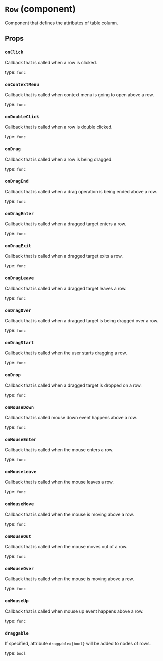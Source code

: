 <!-- File generated from "src/FixedDataTableRowDelegate.react.js" -->
`Row` (component)
=================

Component that defines the attributes of table column.

Props
-----

### `onClick`

Callback that is called when a row is clicked.

type: `func`


### `onContextMenu`

Callback that is called when context menu is going to open
above a row.

type: `func`


### `onDoubleClick`

Callback that is called when a row is double clicked.

type: `func`


### `onDrag`

Callback that is called when a row is being dragged.

type: `func`


### `onDragEnd`

Callback that is called when a drag operation is being ended
above a row.

type: `func`


### `onDragEnter`

Callback that is called when a dragged target enters a row.

type: `func`


### `onDragExit`

Callback that is called when a dragged target exits a row.

type: `func`


### `onDragLeave`

Callback that is called when a dragged target leaves a row.

type: `func`


### `onDragOver`

Callback that is called when a dragged target is being dragged
over a row.

type: `func`


### `onDragStart`

Callback that is called when the user starts dragging a row.

type: `func`


### `onDrop`

Callback that is called when a dragged target is dropped on a row.

type: `func`


### `onMouseDown`

Callback that is called mouse down event happens above a row.

type: `func`


### `onMouseEnter`

Callback that is called when the mouse enters a row.

type: `func`


### `onMouseLeave`

Callback that is called when the mouse leaves a row.

type: `func`


### `onMouseMove`

Callback that is called when the mouse is moving above a row.

type: `func`


### `onMouseOut`

Callback that is called when the mouse moves out of a row.

type: `func`


### `onMouseOver`

Callback that is called when the mouse is moving above a row.

type: `func`


### `onMouseUp`

Callback that is called when mouse up event happens above a row.

type: `func`


### `draggable`

If specified, attribute `draggable={bool}` will be added to
nodes of rows.

type: `bool`

